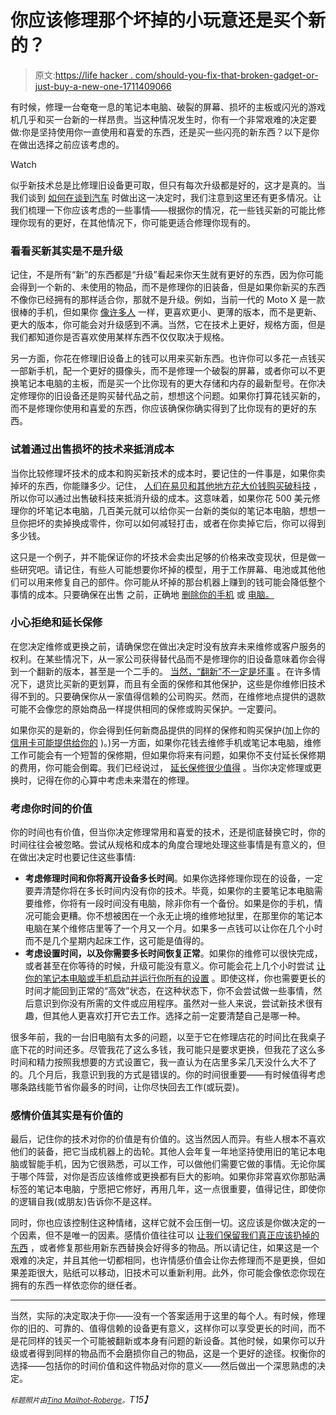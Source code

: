 # 你应该修理那个坏掉的小玩意还是买个新的？

> 原文:[https://life hacker . com/should-you-fix-that-broken-gadget-or-just-buy-a-new-one-1711409066](https://lifehacker.com/should-you-fix-that-broken-gadget-or-just-buy-a-new-one-1711409066)

有时候，修理一台奄奄一息的笔记本电脑、破裂的屏幕、损坏的主板或闪光的游戏机几乎和买一台新的一样昂贵。当这种情况发生时，你有一个非常艰难的决定要做:你是坚持使用你一直使用和喜爱的东西，还是买一些闪亮的新东西？以下是你在做出选择之前应该考虑的。

Watch

似乎新技术总是比修理旧设备更可取，但只有每次升级都是好的，这才是真的。当我们谈到 [如何在谈到汽车](https://lifehacker.com/should-i-repair-or-just-replace-my-old-car-484335393) 时做出这一决定时，我们注意到这里还有更多情况。让我们梳理一下你应该考虑的一些事情——根据你的情况，花一些钱买新的可能比修理你现有的更好，在其他情况下，你可能更适合修理你现有的。

### 看看买新其实是不是升级

记住，不是所有“新”的东西都是“升级”看起来你天生就有更好的东西，因为你可能会得到一个新的、未使用的物品，而不是修理你的旧装备，但是如果你新买的东西不像你已经拥有的那样适合你，那就不是升级。例如，当前一代的 Moto X 是一款很棒的手机，但如果你 [像许多人](https://gizmodo.com/i-don-t-want-a-bigger-moto-x-i-want-a-better-moto-x-1631042412) 一样，更喜欢更小、更薄的版本，而不是更新、更大的版本，你可能会对升级感到不满。当然，它在技术上更好，规格方面，但是我们都知道你是否喜欢使用某样东西不仅仅取决于规格。

另一方面，你花在修理旧设备上的钱可以用来买新东西。也许你可以多花一点钱买一部新手机，配一个更好的摄像头，而不是修理一个破裂的屏幕，或者你可以不更换笔记本电脑的主板，而是买一个比你现有的更大存储和内存的最新型号。在你决定修理你的旧设备还是购买替代品之前，想想这个问题。如果你打算花钱买新的，而不是修理你使用和喜爱的东西，你应该确保你确实得到了比你现有的更好的东西。

### 试着通过出售损坏的技术来抵消成本

当你比较修理坏技术的成本和购买新技术的成本时，要记住的一件事是，如果你卖掉坏的东西，你能赚多少。记住， [人们在易贝和其他地方花大价钱购买破科技](https://lifehacker.com/psa-remember-you-can-sell-your-broken-gadgets-on-ebay-1698254457) ，所以你可以通过出售破科技来抵消升级的成本。这意味着，如果你花 500 美元修理你的坏笔记本电脑，几百美元就可以给你买一台新的类似的笔记本电脑，想想一旦你把坏的卖掉换成零件，你可以如何减轻打击，或者在你卖掉它后，你可以得到多少钱。

这只是一个例子，并不能保证你的坏技术会卖出足够的价格来改变现状，但是做一些研究吧。请记住，有些人可能想要你坏掉的模型，用于工作屏幕、电池或其他他们可以用来修复自己的部件。你可能从坏掉的那台机器上赚到的钱可能会降低整个事情的成本。只要确保在出售 之前，正确地 [删除你的手机](https://lifehacker.com/how-do-i-securely-erase-my-phone-before-i-sell-it-5808280) 或 [电脑。](https://lifehacker.com/what-should-i-do-to-my-computer-before-i-sell-it-5966580)

### 小心拒绝和延长保修

在您决定维修或更换之前，请确保您在做出决定时没有放弃未来维修或客户服务的权利。在某些情况下，从一家公司获得替代品而不是修理你的旧设备意味着你会得到一个翻新的版本，甚至是一个二手的。 [当然，“翻新”不一定是坏事](https://lifehacker.com/when-should-i-buy-refurbished-electronics-5885492) 。在许多情况下，退货比买新的更划算，而且有全面的保修和其他保护，这些是你维修旧技术得不到的。只要确保你从一家值得信赖的公司购买。然而，在维修地点提供的退款可能不会像您的原始商品一样提供相同的保修或购买保护。一定要问。

如果你买的是新的，你会得到任何新商品提供的同样的保修和购买保护(加上你的 [信用卡可能提供给你的](https://lifehacker.com/skip-the-extended-warranty-use-a-good-credit-card-inst-5697141) )。)另一方面，如果你花钱去维修手机或笔记本电脑，维修工作可能会有一个短暂的保修期，但如果你将来有问题，如果你不支付延长保修期的费用，你可能会倒霉。我们已经说过， [延长保修很少值得](https://lifehacker.com/are-extended-warranties-worth-it-5871487) 。当你决定修理或更换时，记得在你的心算中考虑未来潜在的修理。

### 考虑你时间的价值

你的时间也有价值，但当你决定修理常用和喜爱的技术，还是彻底替换它时，你的时间往往会被忽略。尝试从规格和成本的角度合理地处理这些事情是有意义的，但在做出决定时也要记住这些事情:

*   **考虑修理时间和你将离开设备多长时间**。如果你选择修理你现在的设备，一定要弄清楚你将在多长时间内没有你的技术。毕竟，如果你的主要笔记本电脑需要维修，你将有一段时间没有电脑，除非你有一个备份。如果是你的手机，情况可能会更糟。你不想被困在一个永无止境的维修地狱里，在那里你的笔记本电脑在某个维修店里等了一个月又一个月。如果多一点钱可以让你在几个小时而不是几个星期内起床工作，这可能是值得的。
*   **考虑设置时间，以及你需要多长时间恢复正常**。如果你的维修可以很快完成，或者甚至在你等待的时候，升级可能没有意义。你可能会花上几个小时尝试 [让你的笔记本电脑或手机启动并运行你所有的设置](http://lifehacker.com/how-to-do-a-clean-install-of-windows-without-losing-you-5983652) 。即使这样，你也需要更长的时间才能回到正常的“高效”状态，在这种状态下，你不会尝试做一些事情，然后意识到你没有所需的文件或应用程序。虽然对一些人来说，尝试新技术很有趣，但其他人更喜欢打开它去工作。选择之前一定要清楚自己是哪一种。

很多年前，我的一台旧电脑有太多的问题，以至于它在修理店花的时间比在我桌子底下花的时间还多。尽管我花了这么多钱，我可能只是要求更换，但我花了这么多时间和精力按照我想要的方式设置它，我一直认为在店里多呆几天没什么大不了的。几个月后，我意识到我的方式是错误的。你的时间很重要——有时候值得考虑哪条路线能节省你最多的时间，让你尽快回去工作(或玩耍)。

### 感情价值其实是有价值的

最后，记住你的技术对你的价值是有价值的。这当然因人而异。有些人根本不喜欢他们的装备，把它当成机器上的齿轮。其他人会年复一年地坚持使用旧的笔记本电脑或智能手机，因为它很熟悉，可以工作，可以做他们需要它做的事情。无论你属于哪个阵营，对你是否应该维修或更换都有巨大的影响。如果你非常喜欢你那贴满标签的笔记本电脑，宁愿把它修好，再用几年，这一点很重要，值得记住，即使你的逻辑自我(或朋友)告诉你不是这样。

同时，你也应该控制住这种情绪，这样它就不会压倒一切。这应该是你做决定的一个因素，但不是唯一的因素。感情价值往往可以 [让我们保留我们真正应该扔掉的东西](https://lifehacker.com/the-guilt-free-guide-to-parting-ways-with-your-sentimen-1693112550) ，或者修复那些用新东西替换会好得多的物品。所以请记住，如果这是一个艰难的决定，并且其他一切都相同，也许情感价值会让你去修理而不是更换，但如果差距很大，贴纸可以移动，旧技术可以重新利用。此外，你可能会像依恋你现在拥有的东西一样依恋你的继任者。

* * *

当然，实际的决定取决于你——没有一个答案适用于这里的每个人。有时候，修理你的旧的、可靠的、值得信赖的设备更有意义，这样你可以享受更长的时间，而不是花同样的钱买一个可能被翻新或本身有问题的新设备。其他时候，如果你可以升级或者得到同样的物品而不会磨损你自己的物品，这是一个更好的途径。权衡你的选择——包括你的时间价值和这件物品对你的意义——然后做出一个深思熟虑的决定。

*<small>标题照片由</small>*[*<small>Tina Mailhot-Roberge</small>*](http://vervex.ca/)*<small>。</small>T15】*